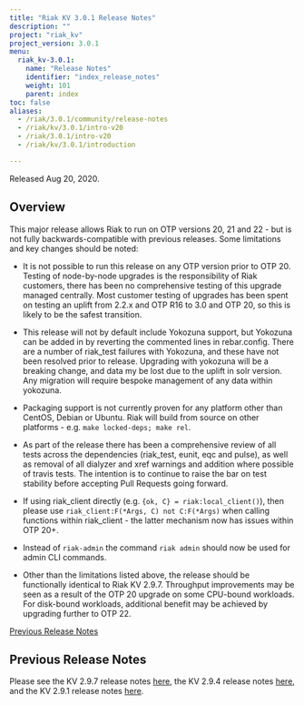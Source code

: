 ```yaml
---
title: "Riak KV 3.0.1 Release Notes"
description: ""
project: "riak_kv"
project_version: 3.0.1
menu:
  riak_kv-3.0.1:
    name: "Release Notes"
    identifier: "index_release_notes"
    weight: 101
    parent: index
toc: false
aliases:
  - /riak/3.0.1/community/release-notes
  - /riak/kv/3.0.1/intro-v20
  - /riak/3.0.1/intro-v20
  - /riak/kv/3.0.1/introduction

---
```


Released Aug 20, 2020.


## Overview

This major release allows Riak to run on OTP versions 20, 21 and 22 - but is not fully backwards-compatible with previous releases. Some limitations and key changes should be noted:

- It is not possible to run this release on any OTP version prior to OTP 20. Testing of node-by-node upgrades is the responsibility of Riak customers, there has been no comprehensive testing of this upgrade managed centrally. Most customer testing of upgrades has been spent on testing an uplift from 2.2.x and OTP R16 to 3.0 and OTP 20, so this is likely to be the safest transition.

- This release will not by default include Yokozuna support, but Yokozuna can be added in by reverting the commented lines in rebar.config. There are a number of riak_test failures with Yokozuna, and these have not been resolved prior to release. Upgrading with yokozuna will be a breaking change, and data my be lost due to the uplift in solr version. Any migration will require bespoke management of any data within yokozuna.

- Packaging support is not currently proven for any platform other than CentOS, Debian or Ubuntu. Riak will build from source on other platforms - e.g. `make locked-deps; make rel`.

- As part of the release there has been a comprehensive review of all tests across the dependencies (riak_test, eunit, eqc and pulse), as well as removal of all dialyzer and xref warnings and addition where possible of travis tests. The intention is to continue to raise the bar on test stability before accepting Pull Requests going forward.

- If using riak_client directly (e.g. `{ok, C} = riak:local_client()`), then please use `riak_client:F(*Args, C) not C:F(*Args)` when calling functions within riak_client - the latter mechanism now has issues within OTP 20+.

- Instead of `riak-admin` the command `riak admin` should now be used for admin CLI commands.

- Other than the limitations listed above, the release should be functionally identical to Riak KV 2.9.7. Throughput improvements may be seen as a result of the OTP 20 upgrade on some CPU-bound workloads. For disk-bound workloads, additional benefit may be achieved by upgrading further to OTP 22.

[Previous Release Notes](#previous-release-notes)

## Previous Release Notes

Please see the KV 2.9.7 release notes [here]({{<baseurl>}}riak/kv/2.9.7/release-notes/), the KV 2.9.4 release notes [here]({{<baseurl>}}riak/kv/2.9.4/release-notes/), and the KV 2.9.1 release notes [here]({{<baseurl>}}riak/kv/2.9.1/release-notes/).




